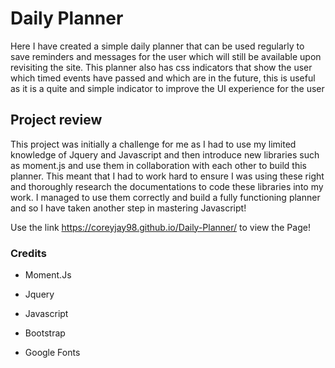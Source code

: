 # Daily Planner

Here I have created a simple daily planner that can be used regularly to save reminders and messages for the user which will still be available upon revisiting the site. This planner also has css indicators that show the user which timed events have passed and which are in the future, this is useful as it is a quite and simple indicator to improve the UI experience for the user

## Project review

This project was initially a challenge for me as I had to use my limited knowledge of Jquery and Javascript and then introduce new libraries such as moment.js and use them in collaboration with each other to build this planner. This meant that I had to work hard to ensure I was using these right and thoroughly research the documentations to code these libraries into my work. I managed to use them correctly and build a fully functioning planner and so I have taken another step in mastering Javascript!

Use the link https://coreyjay98.github.io/Daily-Planner/ to view the Page!

### Credits

- Moment.Js

- Jquery

- Javascript

- Bootstrap

- Google Fonts
